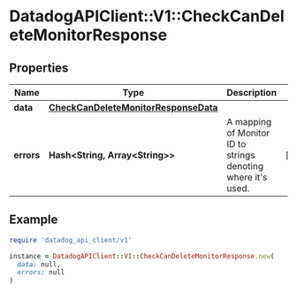 # DatadogAPIClient::V1::CheckCanDeleteMonitorResponse

## Properties

| Name | Type | Description | Notes |
| ---- | ---- | ----------- | ----- |
| **data** | [**CheckCanDeleteMonitorResponseData**](CheckCanDeleteMonitorResponseData.md) |  |  |
| **errors** | **Hash&lt;String, Array&lt;String&gt;&gt;** | A mapping of Monitor ID to strings denoting where it&#39;s used. | [optional] |

## Example

```ruby
require 'datadog_api_client/v1'

instance = DatadogAPIClient::V1::CheckCanDeleteMonitorResponse.new(
  data: null,
  errors: null
)
```


